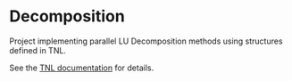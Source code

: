 # Decomposition

Project implementing parallel LU Decomposition methods using structures defined in TNL.

See the [TNL documentation](https://mmg-gitlab.fjfi.cvut.cz/doc/tnl/) for details.
